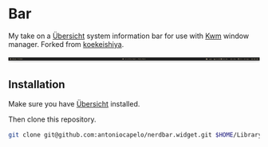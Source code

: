 # Bar

My take on a [Übersicht](http://tracesof.net/uebersicht/) system information bar for use with [Kwm](https://github.com/koekeishiya/kwm) window manager.
Forked from  [koekeishiya](https://github.com/koekeishiya/nerdbar.widget).

![img](cover.png)

## Installation

Make sure you have [Übersicht](http://tracesof.net/uebersicht/) installed.

Then clone this repository.

```bash
git clone git@github.com:antoniocapelo/nerdbar.widget.git $HOME/Library/Application\ Support/Übersicht/widgets
```
